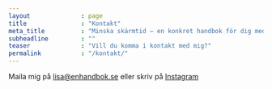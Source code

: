 ```yaml
---
layout              : page
title               : "Kontakt"
meta_title          : "Minska skärmtid – en konkret handbok för dig med barn 1–10 år"
subheadline         : ""
teaser              : "Vill du komma i kontakt med mig?"
permalink           : "/kontakt/"
---
```

Maila mig på lisa@enhandbok.se eller skriv på [Instagram][1]


[1]: (https://www.instagram.com/enhandbok/){:target="_blank"}